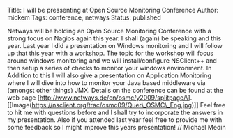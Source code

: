 Title: I will be pressenting at Open Source Monitoring Conference
Author: mickem
Tags: conference, netways
Status: published

Netways will be holding an Open Source Monitoring Conference with a
strong focus on Nagios again this year. I shall (again) be speaking and
this year. Last year I did a presentation on Windows monitoring and I
will follow up that this year with a workshop. The topic for the
workshop will focus around windows monitoring and we will
install/configure NSClient++ and then setup a series of checks to
monitor your windows environment. In Addition to this I will also give a
presentation on Application Monitoring where I will dive into how to
monitor your Java based middleware via (amongst other things) JMX.
Details on the conference can be found at the web page
\[http://www.netways.de/en/osmc/y2009/splitpage/\].
\[\[Image(https://nsclient.org/trac/osmc09/Quer\_OSMC\_Eng.jpg)\]\] Feel
free to hit me with questions before and I shall try to incorporate the
answers in my presentation. Also if you attended last year feel free to
provide me with some feedback so I might improve this years
presentation! // Michael Medin
